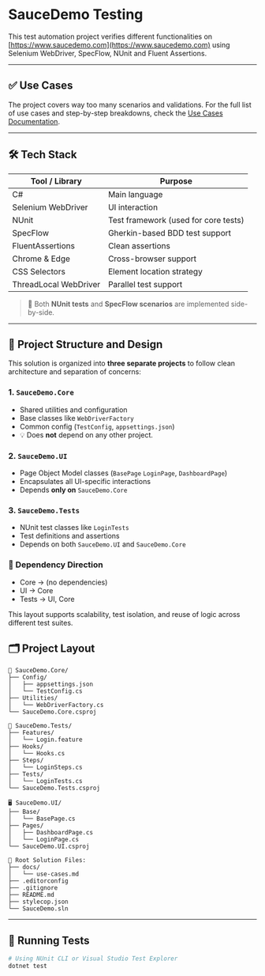 # SauceDemo Testing

This test automation project verifies different functionalities on [https://www.saucedemo.com](https://www.saucedemo.com) using Selenium WebDriver, SpecFlow, NUnit and Fluent Assertions.

---

## ✅ Use Cases

The project covers way too many scenarios and validations. 
For the full list of use cases and step-by-step breakdowns, check the [Use Cases Documentation](./docs/use-cases.md).

---

## 🛠️ Tech Stack

| Tool / Library        | Purpose                              |
|-----------------------|---------------------------------------|
| C#                    | Main language                        |
| Selenium WebDriver    | UI interaction                       |
| NUnit                 | Test framework (used for core tests) |
| SpecFlow              | Gherkin-based BDD test support       |
| FluentAssertions      | Clean assertions                     |
| Chrome & Edge         | Cross-browser support                |
| CSS Selectors         | Element location strategy            |
| ThreadLocal WebDriver | Parallel test support                |

> 🔄 Both **NUnit tests** and **SpecFlow scenarios** are implemented side-by-side.

---

## 🔧 Project Structure and Design

This solution is organized into **three separate projects** to follow clean architecture and separation of concerns:

### 1. `SauceDemo.Core`
- Shared utilities and configuration
- Base classes like `WebDriverFactory`
- Common config (`TestConfig`, `appsettings.json`)
- 💡 Does **not** depend on any other project.

### 2. `SauceDemo.UI`
- Page Object Model classes (`BasePage` `LoginPage`, `DashboardPage`)
- Encapsulates all UI-specific interactions
- Depends **only on** `SauceDemo.Core`

### 3. `SauceDemo.Tests`
- NUnit test classes like `LoginTests`
- Test definitions and assertions
- Depends on both `SauceDemo.UI` and `SauceDemo.Core`

### 🔁 Dependency Direction
- Core -> (no dependencies)
- UI -> Core
- Tests -> UI, Core

This layout supports scalability, test isolation, and reuse of logic across different test suites.

## 🗂️ Project Layout

```text
🧰 SauceDemo.Core/
├── Config/
│   ├── appsettings.json
│   └── TestConfig.cs
├── Utilities/
│   └── WebDriverFactory.cs
└── SauceDemo.Core.csproj

🧪 SauceDemo.Tests/
├── Features/
│   └── Login.feature
├── Hooks/
│   └── Hooks.cs
├── Steps/
│   └── LoginSteps.cs
├── Tests/
│   └── LoginTests.cs
└── SauceDemo.Tests.csproj

🖥️ SauceDemo.UI/
├── Base/
│   └── BasePage.cs
├── Pages/
│   ├── DashboardPage.cs
│   └── LoginPage.cs
└── SauceDemo.UI.csproj

📁 Root Solution Files:
├── docs/
│   └── use-cases.md
├── .editorconfig
├── .gitignore
├── README.md
├── stylecop.json
└── SauceDemo.sln
```
---

## 🚀 Running Tests

```bash
# Using NUnit CLI or Visual Studio Test Explorer
dotnet test
